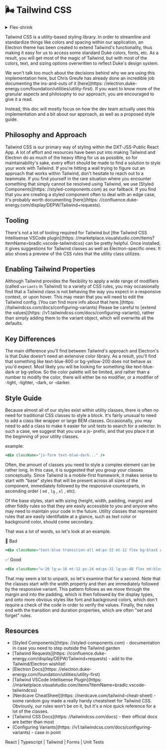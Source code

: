 # 🌬 Tailwind CSS

<details>

<summary>Flex-shrink</summary>

#### flex-shrink - CSS: Cascading Style Sheets | MDN

**Excerpt**

The flex-shrink CSS property sets the flex shrink factor of a flex item. If the size of all flex items is larger than the flex container, items shrink to fit according to flex-shrink.

---

The **`flex-shrink`** [CSS](https:
//developer.mozilla.org/en-US/docs/Web/CSS) property sets the flex shrink factor of a flex item. If the size of all flex items is larger than the flex container, items shrink to fit according to `flex-shrink`.

In use, `flex-shrink` is used alongside the other flex properties [`flex-grow`](https:
//developer.mozilla.org/en-US/docs/Web/CSS/flex-grow) and [`flex-basis`](https:
//developer.mozilla.org/en-US/docs/Web/CSS/flex-basis), and normally defined using the [`flex`](https:
//developer.mozilla.org/en-US/docs/Web/CSS/flex) shorthand.

[**Syntax**](https:
//developer.mozilla.org/en-US/docs/Web/CSS/flex-shrink#syntax)

```
/* <number> values */
flex-shrink: 2;
flex-shrink: 0.6;

/* Global values */
flex-shrink: inherit;
flex-shrink: initial;
flex-shrink: revert;
flex-shrink: unset;
```

The `flex-shrink` property is specified as a single `<number>`.

[**Values**](https:
//developer.mozilla.org/en-US/docs/Web/CSS/flex-shrink#values)

`<number>`

See [`<number>`](https:
//developer.mozilla.org/en-US/docs/Web/CSS/number). Negative values are invalid. Defaults to 1.

[**Formal definition**](https:
//developer.mozilla.org/en-US/docs/Web/CSS/flex-shrink#formal_definition)

[**Formal syntax**](https:
//developer.mozilla.org/en-US/docs/Web/CSS/flex-shrink#formal_syntax)

[**Examples**](https:
//developer.mozilla.org/en-US/docs/Web/CSS/flex-shrink#examples)

[**Setting flex item shrink factor**](https:
//developer.mozilla.org/en-US/docs/Web/CSS/flex-shrink#setting_flex_item_shrink_factor)

**HTML**

```
<p>The width of content is 500px; the flex-basis of the flex items is 120px.</p>
<p>A, B, C have flex-shrink:1 set. D and E have flex-shrink:2 set</p>
<p>The width of D and E is less than the others.</p>
<div id="content">
  <div class="box" style="background-color:red;">A</div>
  <div class="box" style="background-color:lightblue;">B</div>
  <div class="box" style="background-color:yellow;">C</div>
  <div class="box1" style="background-color:brown;">D</div>
  <div class="box1" style="background-color:lightgreen;">E</div>
</div>
```

**CSS**

```
#content {
  display: flex;
  width: 500px;
}

#content div {
  flex-basis: 120px;
  border: 3px solid rgba(0,0,0,.2);
}

.box {
  flex-shrink: 1;
}

.box1 {
  flex-shrink: 2;
}
```

**Result**

[**Specifications**](https:
//developer.mozilla.org/en-US/docs/Web/CSS/flex-shrink#specifications)

[**Browser compatibility**](https:
//developer.mozilla.org/en-US/docs/Web/CSS/flex-shrink#browser_compatibility)

[Report problems with this compatibility data on GitHub](https:
//github.com/mdn/browser-compat-data/issues/new?body=%3C%21--+Tips%3A+where+applicable%2C+specify+browser+name%2C+browser+version%2C+and+mobile+operating+system+version+--%3E%0A%0A%23%23%23%23+What+information+was+incorrect%2C+unhelpful%2C+or+incomplete%3F%0A%0A%23%23%23%23+What+did+you+expect+to+see%3F%0A%0A%23%23%23%23+Did+you+test+this%3F+If+so%2C+how%3F%0A%0A%0A%3C%21--+Do+not+make+changes+below+this+line+--%3E%0A%3Cdetails%3E%0A%3Csummary%3EMDN+page+report+details%3C%2Fsummary%3E%0A%0A*+Query%3A+%60css.properties.flex-shrink%60%0A*+MDN+URL%3A+https%3A%2F%2Fdeveloper.mozilla.org%2Fen-US%2Fdocs%2FWeb%2FCSS%2Fflex-shrink%0A\*+Report+started%3A+2022-02-21T17%3A35%3A58.014Z%0A%0A%3C%2Fdetails%3E&title=css.properties.flex-shrink+-+%3CPUT+TITLE+HERE%3E)

\| ChromeFull support29 | EdgeFull support12 | FirefoxFull support20

footnote

\| Internet ExplorerFull support10

footnote

\| OperaFull support12.1 | SafariFull support9 | WebView AndroidFull support4.4 | Chrome AndroidFull support29 | Firefox for AndroidFull support20

footnote

\| Opera AndroidFull support12.1 | Safari on iOSFull support9 | Samsung InternetFull support2.0 |

**Legend**

Full support

Full support

See implementation notes.

Requires a vendor prefix or different name for use.

The compatibility table on this page is generated from structured data. If you'd like to contribute to the data, please check out [https:
//github.com/mdn/browser-compat-data](https:
//github.com/mdn/browser-compat-data) and send us a pull request.

[**See also**](https:
//developer.mozilla.org/en-US/docs/Web/CSS/flex-shrink#see_also)

- CSS Flexbox Guide: [_Basic Concepts of Flexbox_](https:
  //developer.mozilla.org/en-US/docs/Web/CSS/CSS_Flexible_Box_Layout/Basic_Concepts_of_Flexbox)
- CSS Flexbox Guide: [_Controlling Ratios of flex items along the main axis_](https:
  //developer.mozilla.org/en-US/docs/Web/CSS/CSS_Flexible_Box_Layout/Controlling_Ratios_of_Flex_Items_Along_the_Main_Ax)

</details>

Tailwind CSS is a utility-based styling library. In order to streamline and standardize things like colors and spacing within our application, an Electron theme has been created to extend Tailwind's functionality, thus making it easy for us to access some standard Duke colors, fonts, etc. As a result, you will get most of the magic of Tailwind, but with most of the colors, text, and sizing options overwritten to reflect Duke's design system.

We won't talk too much about the decisions behind why we are using this implementation here, but Chris Greufe has already done an incredible job documenting the ins-and-outs of it [here](https:
//electron.duke-energy.com/foundation/utilities/utility-first). If you want to know more of the granular aspects and philosophy to our approach, you are encouraged to give it a read.

Instead, this doc will mostly focus on how the dev team actually uses this implementation and a bit about our approach, as well as a proposed style guide.

## Philosophy and Approach

Tailwind CSS is our primary way of styling within the DXT-JSS-Public React App. A lot of effort and resources have been put into making Tailwind and Electron do as much of the heavy lifting for us as possible, so for maintainability's sake, every effort should be made to find a solution to style your work with Tailwind. If you're hitting a wall trying to figure out an approach that works within Tailwind, don't hesitate to reach out to a teammate. If you find yourself in the rare situation where you encounter something that simply cannot be resolved using Tailwind, we use [Styled Components](https:
//styled-components.com) as our fallback. If you find that you are creating a styled component often to deal with an edge case, it's probably worth documenting [here](https:
//confluence.duke-energy.com/display/DEPW/Tailwind+requests).

## Tooling

There's not a lot of tooling required for Tailwind but [the Tailwind CSS Intellisense VSCode plugin](https:
//marketplace.visualstudio.com/items?itemName=bradlc.vscode-tailwindcss) can be pretty helpful. Once installed, it gives suggestions for Tailwind classes as well as Electron-specific ones. It also shows a preview of the CSS rules that the utility class utilizes.

## Enabling Tailwind Properties

Although Tailwind provides the flexibility to apply a wide range of modifiers (called `variants` in Tailwind) to a variety of CSS rules, you may occasionally find that a Tailwind class is not behaving the way you expect in a responsive context, or upon hover. This may mean that you will need to edit the Tailwind config. [You can find more info about that here.](https:
//tailwindcss.com/docs/configuring-variants) Please be careful to [extend the values](https:
//v1.tailwindcss.com/docs/configuring-variants), rather than simply adding them to the variant object, which will overwrite all the defaults.

## Key Differences

The main difference you'll find between Tailwind's approach and Electron's is that Duke doesn't need an extensive color library. As a result, you'll find that something like text-blue-800 or bg-yellow-200 does not behave as you'd expect. Most likely you will be looking for something like text-blue-dark or bg-yellow. So the color palette will be limited, and rather than a number to modify the color, there will either be no modifier, or a modifier of -light, -lighter, -dark, or -darker.

## Style Guide

Because almost all of our styles exist within utility classes, there is often no need for traditional CSS classes to style a block. It's fairly unusual to need to add a class like wrapper or large BEM classes. Occasionally, you may need to add a class to make it easier for unit tests to search for a selector. In such a case, we suggest that you use a js- prefix, and that you place it at the beginning of your utility classes.

example:

```jsx
<div className="js-form text-blue-dark..." />
```

Often, the amount of classes you need to style a complex element can be rather long. In this case, it is suggested that you group your classes conceptually. Since Tailwind is a mobile-first framework, it makes sense to start with "base" styles that will be present across all sizes of the component, immediately followed by the responsive counterparts, in ascending order ( `md` , `lg` , `xl` , etc).

Of the base styles, start with sizing (height, width, padding, margin) and other fiddly rules so that they are easily accessible to you and anyone who may need to maintain your code in the future. Utility classes that represent rules that are easily identifiable at a glance, such as text color or background color, should come secondary.

That was a lot of words, so let's look at an example.

:no_entry_sign: Bad

```jsx
<div className="text-blue transition-all md:px-32 mt-12 flex bg-black w-20 duration-500 md:block px-24 lg:w-16 lg:px-48" />
```

:white_check_mark: Good

```jsx
<div className="w-20 lg:w-16 mt-12 px-24 md:px-32 lg:px-48 flex md:block text-blue bg-black transition-all duration-500 />
```

That may seem a lot to unpack, so let's examine that for a second. Note that the classes start with the width property and then are immediately followed by the responsive variant. This pattern follows as we move through the margin and into the padding, which is then followed by the display types, and onto more obvious styles like font and background colors, which don't require a check of the code in order to verify the values. Finally, the rules end with the transition and duration properties, which are often "set and forget" rules.

## Resources

- [Styled Components](https:
  //styled-components.com) - documentation in case you need to step outside the Tailwind garden
- [Tailwind Requests](https:
  //confluence.duke-energy.com/display/DEPW/Tailwind+requests) - add to the Tailwind/Electron wishlist!
- [Electron Docs](https:
  //electron.duke-energy.com/foundation/utilities/utility-first)
- [Tailwind VSCode Intellisense Plugin](https:
  //marketplace.visualstudio.com/items?itemName=bradlc.vscode-tailwindcss)
- [Nerdcave CheatSheet](https:
  //nerdcave.com/tailwind-cheat-sheet) - some random guy made a really handy cheatsheet for Tailwind CSS. Obviously, our rules won't be on it, but it's a nice quick reference for a lot of the classes.
- [Tailwind CSS Docs](https:
  //tailwindcss.com/docs) - their official docs are better than most
- [Configuring Variants](https:
  //v1.tailwindcss.com/docs/configuring-variants) - case in point

React | Typescript | Tailwind | Forms | Unit Tests
